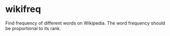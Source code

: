 # wikifreq
Find frequency of different words on Wikipedia. The word frequency should be proportional to its rank.

